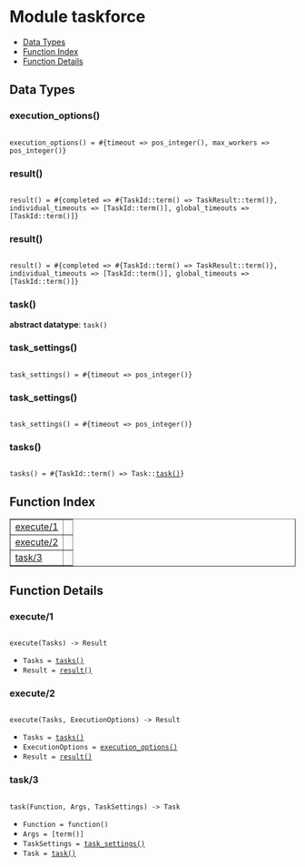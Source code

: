 

# Module taskforce #
* [Data Types](#types)
* [Function Index](#index)
* [Function Details](#functions)

<a name="types"></a>

## Data Types ##




### <a name="type-execution_options">execution_options()</a> ###


<pre><code>
execution_options() = #{timeout =&gt; pos_integer(), max_workers =&gt; pos_integer()}
</code></pre>




### <a name="type-result">result()</a> ###


<pre><code>
result() = #{completed =&gt; #{TaskId::term() =&gt; TaskResult::term()}, individual_timeouts =&gt; [TaskId::term()], global_timeouts =&gt; [TaskId::term()]}
</code></pre>




### <a name="type-result">result()</a> ###


<pre><code>
result() = #{completed =&gt; #{TaskId::term() =&gt; TaskResult::term()}, individual_timeouts =&gt; [TaskId::term()], global_timeouts =&gt; [TaskId::term()]}
</code></pre>




### <a name="type-task">task()</a> ###


__abstract datatype__: `task()`




### <a name="type-task_settings">task_settings()</a> ###


<pre><code>
task_settings() = #{timeout =&gt; pos_integer()}
</code></pre>




### <a name="type-task_settings">task_settings()</a> ###


<pre><code>
task_settings() = #{timeout =&gt; pos_integer()}
</code></pre>




### <a name="type-tasks">tasks()</a> ###


<pre><code>
tasks() = #{TaskId::term() =&gt; Task::<a href="#type-task">task()</a>}
</code></pre>

<a name="index"></a>

## Function Index ##


<table width="100%" border="1" cellspacing="0" cellpadding="2" summary="function index"><tr><td valign="top"><a href="#execute-1">execute/1</a></td><td></td></tr><tr><td valign="top"><a href="#execute-2">execute/2</a></td><td></td></tr><tr><td valign="top"><a href="#task-3">task/3</a></td><td></td></tr></table>


<a name="functions"></a>

## Function Details ##

<a name="execute-1"></a>

### execute/1 ###

<pre><code>
execute(Tasks) -&gt; Result
</code></pre>

<ul class="definitions"><li><code>Tasks = <a href="#type-tasks">tasks()</a></code></li><li><code>Result = <a href="#type-result">result()</a></code></li></ul>

<a name="execute-2"></a>

### execute/2 ###

<pre><code>
execute(Tasks, ExecutionOptions) -&gt; Result
</code></pre>

<ul class="definitions"><li><code>Tasks = <a href="#type-tasks">tasks()</a></code></li><li><code>ExecutionOptions = <a href="#type-execution_options">execution_options()</a></code></li><li><code>Result = <a href="#type-result">result()</a></code></li></ul>

<a name="task-3"></a>

### task/3 ###

<pre><code>
task(Function, Args, TaskSettings) -&gt; Task
</code></pre>

<ul class="definitions"><li><code>Function = function()</code></li><li><code>Args = [term()]</code></li><li><code>TaskSettings = <a href="#type-task_settings">task_settings()</a></code></li><li><code>Task = <a href="#type-task">task()</a></code></li></ul>

